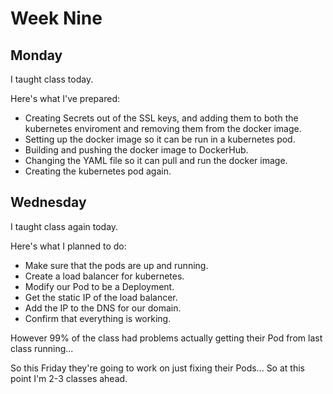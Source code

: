 # Week Nine

## Monday

I taught class today.

Here's what I've prepared:

- Creating Secrets out of the SSL keys, and adding them to both the kubernetes enviroment and removing them from the docker image.
- Setting up the docker image so it can be run in a kubernetes pod.
- Building and pushing the docker image to DockerHub.
- Changing the YAML file so it can pull and run the docker image.
- Creating the kubernetes pod again.

## Wednesday

I taught class again today.

Here's what I planned to do:

- Make sure that the pods are up and running.
- Create a load balancer for kubernetes.
- Modify our Pod to be a Deployment.
- Get the static IP of the load balancer.
- Add the IP to the DNS for our domain.
- Confirm that everything is working.

However 99% of the class had problems actually getting their Pod from last class running...

So this Friday they're going to work on just fixing their Pods... So at this point I'm 2-3 classes ahead.
